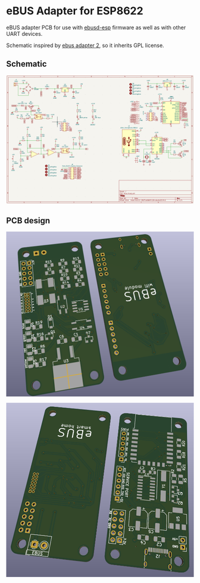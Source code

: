 # eBUS Adapter for ESP8622

eBUS adapter PCB for use with [ebusd-esp](https://github.com/john30/ebusd-esp) firmware as well as with other UART devices.

Schematic inspired by [ebus adapter 2](https://github.com/eBUS/adapter), so it inherits GPL license.

## Schematic

![Schematic](./img/schematic.png)

## PCB design

![PCB design](./img/pcb1.png)

![PCB design](./img/pcb2.png)

